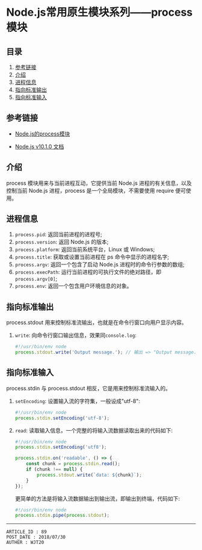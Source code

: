 
# Node.js常用原生模块系列——process模块 #

## 目录 ##

1. [参考链接](#href1)
2. [介绍](#href2)
3. [进程信息](#href3)
4. [指向标准输出](#href4)
5. [指向标准输入](#href5)

## <a name="href1">参考链接</a> ##

- [Node.js的process模块](http://www.css88.com/archives/4548)

- [Node.js v10.1.0 文档](http://nodejs.cn/api/fs.html)

## <a name="href2">介绍</a> ##

process 模块用来与当前进程互动，它提供当前 Node.js 进程的有关信息，以及控制当前 Node.js 进程，process 是一个全局模块，不需要使用 require 便可使用。

## <a name="href3">进程信息</a> ##

1. `process.pid`: 返回当前进程的进程号;
2. `process.version`: 返回 Node.js 的版本;
3. `process.platform`: 返回当前系统平台，Linux 或 Windows;
4. `process.title`: 获取或设置当前进程在 ps 命令中显示的进程名字;
5. `process.argv`: 返回一个包含了启动 Node.js 进程时的命令行参数的数组;
6. `process.execPath`: 运行当前进程的可执行文件的绝对路径，即`process.argv[0]`;
7. `process.env`: 返回一个包含用户环境信息的对象。

## <a name="href4">指向标准输出</a> ##

process.stdout 用来控制标准流输出，也就是在命令行窗口向用户显示内容。

1. `write`: 向命令行窗口输出信息，效果同`console.log`:  

    ```js
    #!/usr/bin/env node
    process.stdout.write('Output message.'); // 输出 => "Output message."
    ```

## <a name="href5">指向标准输入</a> ##

process.stdin 与 process.stdout 相反，它是用来控制标准流输入的。

1. `setEncoding`: 设置输入流的字符集，一般设成"utf-8":  

    ```js
    #!/usr/bin/env node
    process.stdin.setEncoding('utf-8');
    ```

2. `read`: 读取输入信息，一个完整的将输入流数据读取出来的代码如下:  

    ```js
    #!/usr/bin/env node
    process.stdin.setEncoding('utf8');

    process.stdin.on('readable', () => {
        const chunk = process.stdin.read();
        if (chunk !== null) {
            process.stdout.write(`data: ${chunk}`);
        }
    });
    ```

    更简单的方法是将输入流数据输出到输出流，即输出到终端，代码如下:

    ```js
    #!/usr/bin/env node
    process.stdin.pipe(process.stdout);
    ```

---

```
ARTICLE_ID : 89
POST_DATE : 2018/07/30
AUTHER : WJT20
```
